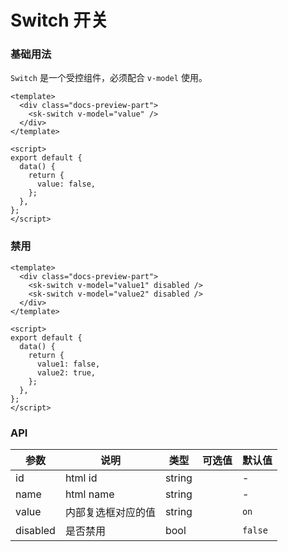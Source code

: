 # Switch 开关

### 基础用法

`Switch` 是一个受控组件，必须配合 `v-model` 使用。

<SwitchBasic />

```vue
<template>
  <div class="docs-preview-part">
    <sk-switch v-model="value" />
  </div>
</template>

<script>
export default {
  data() {
    return {
      value: false,
    };
  },
};
</script>
```

### 禁用

<SwitchDisabled />

```vue
<template>
  <div class="docs-preview-part">
    <sk-switch v-model="value1" disabled />
    <sk-switch v-model="value2" disabled />
  </div>
</template>

<script>
export default {
  data() {
    return {
      value1: false,
      value2: true,
    };
  },
};
</script>
```

### API

| 参数     | 说明               | 类型   | 可选值 | 默认值  |
| -------- | ------------------ | ------ | ------ | ------- |
| id       | html id            | string |        | -       |
| name     | html name          | string |        | -       |
| value    | 内部复选框对应的值 | string |        | `on`    |
| disabled | 是否禁用           | bool   |        | `false` |
